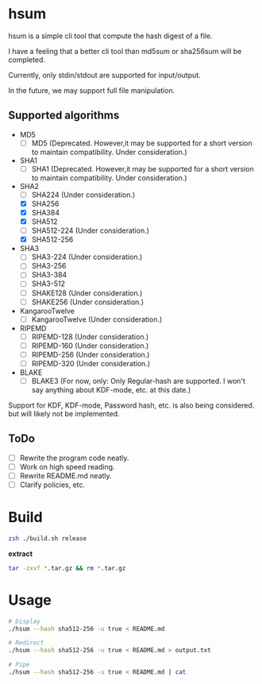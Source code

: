 # hsum
hsum is a simple cli tool that compute the hash digest of a file.

I have a feeling that a better cli tool than md5sum or sha256sum will be completed.

Currently, only stdin/stdout are supported for input/output.

In the future, we may support full file manipulation.

## Supported algorithms
- MD5
  - [ ] MD5 (Deprecated. However,it may be supported for a short version to maintain compatibility. Under consideration.)
- SHA1
  - [ ] SHA1 (Deprecated. However,it may be supported for a short version to maintain compatibility. Under consideration.)
- SHA2
  - [ ] SHA224 (Under consideration.) 
  - [x] SHA256
  - [x] SHA384
  - [x] SHA512
  - [ ] SHA512-224 (Under consideration.) 
  - [x] SHA512-256
- SHA3
  - [ ] SHA3-224 (Under consideration.) 
  - [ ] SHA3-256
  - [ ] SHA3-384
  - [ ] SHA3-512
  - [ ] SHAKE128 (Under consideration.)
  - [ ] SHAKE256 (Under consideration.)
- KangarooTwelve
  - [ ] KangarooTwelve (Under consideration.)
- RIPEMD
  - [ ] RIPEMD-128 (Under consideration.)
  - [ ] RIPEMD-160 (Under consideration.)
  - [ ] RIPEMD-256 (Under consideration.)
  - [ ] RIPEMD-320 (Under consideration.)
- BLAKE
  - [ ] BLAKE3 (For now, only: Only Regular-hash are supported. I won't say anything about KDF-mode, etc. at this date.)

Support for KDF, KDF-mode, Password hash, etc. is also being considered. but will likely not be implemented.

## ToDo
- [ ] Rewrite the program code neatly.
- [ ] Work on high speed reading.
- [ ] Rewrite README.md neatly.
- [ ] Clarify policies, etc.

# Build
```bash
zsh ./build.sh release
```

**extract**
```bash
tar -zxvf *.tar.gz && rm *.tar.gz
```

# Usage
```bash
# Display
./hsum --hash sha512-256 -u true < README.md

# Redirect
./hsum --hash sha512-256 -u true < README.md > output.txt

# Pipe
./hsum --hash sha512-256 -u true < README.md | cat
```
